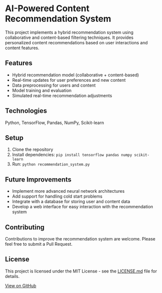 # AI-Powered Content Recommendation System

This project implements a hybrid recommendation system using collaborative and content-based filtering techniques. It provides personalized content recommendations based on user interactions and content features.

## Features
- Hybrid recommendation model (collaborative + content-based)
- Real-time updates for user preferences and new content
- Data preprocessing for users and content
- Model training and evaluation
- Simulated real-time recommendation adjustments

## Technologies
Python, TensorFlow, Pandas, NumPy, Scikit-learn

## Setup
1. Clone the repository
2. Install dependencies: `pip install tensorflow pandas numpy scikit-learn`
3. Run: `python recommendation_system.py`

## Future Improvements
- Implement more advanced neural network architectures
- Add support for handling cold start problems
- Integrate with a database for storing user and content data
- Develop a web interface for easy interaction with the recommendation system

## Contributing
Contributions to improve the recommendation system are welcome. Please feel free to submit a Pull Request.

## License
This project is licensed under the MIT License - see the [LICENSE.md](LICENSE.md) file for details.

[View on GitHub](https://github.com/princemsd007/AI-Powered-Content-Recommendation-System)

